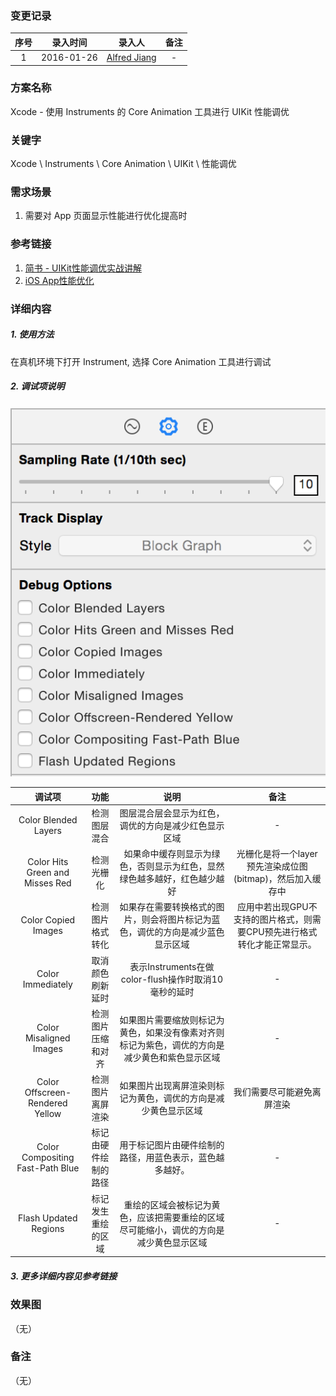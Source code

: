 ### 变更记录

| 序号 | 录入时间 | 录入人 | 备注 |
|:--------:|:--------:|:--------:|:--------:|
| 1 | 2016-01-26 | [Alfred Jiang](https://github.com/viktyz) | - |

### 方案名称

Xcode - 使用 Instruments 的 Core Animation 工具进行 UIKit 性能调优

### 关键字

Xcode \ Instruments \ Core Animation  \ UIKit \ 性能调优

### 需求场景

1. 需要对 App 页面显示性能进行优化提高时

### 参考链接

1. [简书 - UIKit性能调优实战讲解](http://www.jianshu.com/p/619cf14640f3)
2. [iOS App性能优化](http://www.hrchen.com/2013/05/performance-with-instruments/)

### 详细内容

##### 1. 使用方法

在真机环境下打开 Instrument, 选择 Core Animation 工具进行调试

##### 2. 调试项说明

![Image_00137_00001.png](Images/Image_00137_00001.png)

| 调试项 | 功能 | 说明 | 备注 |
|:----------------:|:--------:|:--------:|:--------:|
| Color Blended Layers | 检测图层混合 | 图层混合层会显示为红色，调优的方向是减少红色显示区域 | - |
| Color Hits Green and Misses Red | 检测光栅化 | 如果命中缓存则显示为绿色，否则显示为红色，显然绿色越多越好，红色越少越好 | 光栅化是将一个layer预先渲染成位图(bitmap)，然后加入缓存中 |
| Color Copied Images | 检测图片格式转化 | 如果存在需要转换格式的图片，则会将图片标记为蓝色，调优的方向是减少蓝色显示区域 | 应用中若出现GPU不支持的图片格式，则需要CPU预先进行格式转化才能正常显示。 |
| Color Immediately | 取消颜色刷新延时 | 表示Instruments在做color-flush操作时取消10毫秒的延时 | - |
| Color Misaligned Images | 检测图片压缩和对齐 | 如果图片需要缩放则标记为黄色，如果没有像素对齐则标记为紫色，调优的方向是减少黄色和紫色显示区域 | - |
| Color Offscreen-Rendered Yellow | 检测图片离屏渲染 | 如果图片出现离屏渲染则标记为黄色，调优的方向是减少黄色显示区域 | 我们需要尽可能避免离屏渲染 |
| Color Compositing Fast-Path Blue | 标记由硬件绘制的路径 | 用于标记图片由硬件绘制的路径，用蓝色表示，蓝色越多越好。 | - |
| Flash Updated Regions | 标记发生重绘的区域 | 重绘的区域会被标记为黄色，应该把需要重绘的区域尽可能缩小，调优的方向是减少黄色显示区域 | - |

##### 3. 更多详细内容见参考链接

### 效果图
（无）

### 备注
（无）
